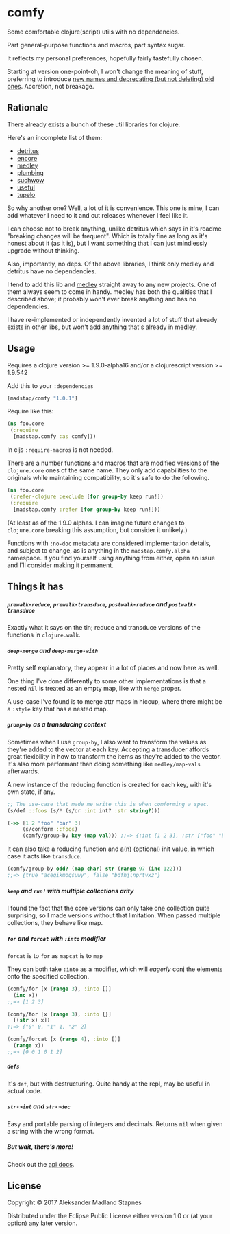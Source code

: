 # comfy

Some comfortable clojure(script) utils with no dependencies.

Part general-purpose functions and macros, part syntax sugar.

It reflects my personal preferences, hopefully fairly tastefully chosen.

Starting at version one-point-oh, I won't change the meaning of stuff,
preferring to introduce [new names and deprecating (but not deleting) old ones](https://www.youtube.com/watch?v=oyLBGkS5ICk).
Accretion, not breakage.

## Rationale

There already exists a bunch of these util libraries for clojure.

Here's an incomplete list of them:

* [detritus](https://github.com/arrdem/detritus)
* [encore](https://github.com/ptaoussanis/encore)
* [medley](https://github.com/weavejester/medley)
* [plumbing](https://github.com/plumatic/plumbing)
* [suchwow](https://github.com/marick/suchwow)
* [useful](https://github.com/flatland/useful)
* [tupelo](https://github.com/cloojure/tupelo)

So why another one? Well, a lot of it is convenience. This one is mine,
I can add whatever I need to it and cut releases whenever I feel like it.

I can choose not to break anything, unlike detritus which says in it's readme
"breaking changes will be frequent". Which is totally fine as long as it's
honest about it (as it is), but I want something
that I can just mindlessly upgrade without thinking.

Also, importantly, no deps. Of the above libraries, I think only medley
and detritus have no dependencies.

I tend to add this lib and [medley](https://github.com/weavejester/medley)
straight away to any new projects. One of them always seem to come in handy.
medley has both the qualities that I described above;
it probably won't ever break anything and has no dependencies.

I have re-implemented or independently invented a lot of stuff that already
exists in other libs, but won't add anything that's already in medley.

## Usage

Requires a clojure version >= 1.9.0-alpha16
and/or a clojurescript version >= 1.9.542

Add this to your `:dependencies`

```clojure
[madstap/comfy "1.0.1"]
```

Require like this:

```clojure
(ns foo.core
 (:require
  [madstap.comfy :as comfy]))
```

In cljs `:require-macros` is not needed.

There are a number functions and macros that are modified versions of the
`clojure.core` ones of the same name. They only add capabilities to the
originals while maintaining compatibility, so it's safe to do the following.

```clojure
(ns foo.core
 (:refer-clojure :exclude [for group-by keep run!])
 (:require
  [madstap.comfy :refer [for group-by keep run!]))
```

(At least as of the 1.9.0 alphas. I can imagine future changes to `clojure.core`
breaking this assumption, but consider it unlikely.)

Functions with `:no-doc` metadata are considered implementation
details, and subject to change, as is anything in the
`madstap.comfy.alpha` namespace. If you find yourself using anything from
either, open an issue and I'll consider making it permanent.

## Things it has

##### `prewalk-reduce`, `prewalk-transduce`, `postwalk-reduce` and `postwalk-transduce`

Exactly what it says on the tin; reduce and transduce versions of the functions in `clojure.walk`.

##### `deep-merge` and `deep-merge-with`

Pretty self explanatory, they appear in a lot of places and now here as well.

One thing I've done differently to some other implementations is that a nested
`nil` is treated as an empty map, like with `merge` proper.

A use-case I've found is to merge attr maps in hiccup,
where there might be a `:style` key that has a nested map.

##### `group-by` as a transducing context

Sometimes when I use `group-by`, I also want to transform the values
as they're added to the vector at each key. Accepting a transducer
affords great flexibility in how to transform the items as they're added to the vector.
It's also more performant than doing something like `medley/map-vals` afterwards.

A new instance of the reducing function is created for each key,
with it's own state, if any.

```clojure
;; The use-case that made me write this is when comforming a spec.
(s/def ::foos (s/* (s/or :int int? :str string?)))

(->> [1 2 "foo" "bar" 3]
     (s/conform ::foos)
     (comfy/group-by key (map val))) ;;=> {:int [1 2 3], :str ["foo" "bar"]}
```

It can also take a reducing function and a(n) (optional) init value, in which case
it acts like `transduce`.

```clojure
(comfy/group-by odd? (map char) str (range 97 (inc 122)))
;;=> {true "acegikmoqsuwy", false "bdfhjlnprtvxz"}
```

##### `keep` and `run!` with multiple collections arity

I found the fact that the core versions can only take one collection quite surprising,
so I made versions without that limitation. When passed multiple collections,
they behave like map.

##### `for` and `forcat` with `:into` modifier

`forcat` is to `for` as `mapcat` is to `map`

They can both take `:into` as a modifier, which will _eagerly_ conj the elements
onto the specified collection.

```clojure
(comfy/for [x (range 3), :into []]
  (inc x))
;;=> [1 2 3]

(comfy/for [x (range 3), :into {}]
  [(str x) x])
;;=> {"0" 0, "1" 1, "2" 2}

(comfy/forcat [x (range 4), :into []]
  (range x))
;;=> [0 0 1 0 1 2]
```

##### `defs`

It's `def`, but with destructuring. Quite handy at the repl, may be useful in actual code.

##### `str->int` and `str->dec`

Easy and portable parsing of integers and decimals. Returns `nil` when given a
string with the wrong format.

##### But wait, there's more!

Check out the [api docs](https://madstap.github.io/comfy/madstap.comfy.html).

## License

Copyright © 2017 Aleksander Madland Stapnes

Distributed under the Eclipse Public License either version 1.0 or (at
your option) any later version.
